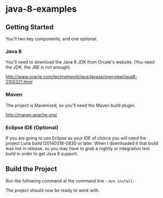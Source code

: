 java-8-examples
===============

## Getting Started

You'll two key components, and one optional.

### Java 8

You'll need to download the Java 8 JDK from Orcale's website. (You need the JDK, the JRE is not enough).

http://www.oracle.com/technetwork/java/javase/overview/java8-2100321.html

### Maven

The project is Mavenized, so you'll need the Maven build plugin.

http://maven.apache.org/

### Eclipse IDE (Optional)

If you are going to use Eclipse as your IDE of choice you will need the project Luna build I20140318-0830 or later. When I downloaded it that build was not in release, so you may have to grab a nightly or integration test build in order to get Java 8 support.


## Build the Project 

Run the following command at the command line - ```mvn install```.

The project should now be ready to work with.
